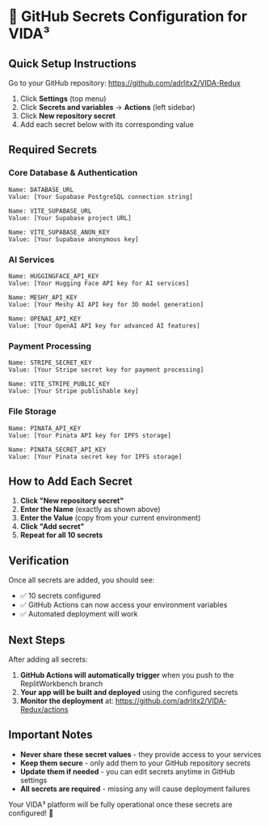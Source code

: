 # 🔐 GitHub Secrets Configuration for VIDA³

## Quick Setup Instructions

Go to your GitHub repository: https://github.com/adrlitx2/VIDA-Redux

1. Click **Settings** (top menu)
2. Click **Secrets and variables** → **Actions** (left sidebar)
3. Click **New repository secret**
4. Add each secret below with its corresponding value

## Required Secrets

### Core Database & Authentication
```
Name: DATABASE_URL
Value: [Your Supabase PostgreSQL connection string]
```

```
Name: VITE_SUPABASE_URL
Value: [Your Supabase project URL]
```

```
Name: VITE_SUPABASE_ANON_KEY
Value: [Your Supabase anonymous key]
```

### AI Services
```
Name: HUGGINGFACE_API_KEY
Value: [Your Hugging Face API key for AI services]
```

```
Name: MESHY_API_KEY
Value: [Your Meshy AI API key for 3D model generation]
```

```
Name: OPENAI_API_KEY
Value: [Your OpenAI API key for advanced AI features]
```

### Payment Processing
```
Name: STRIPE_SECRET_KEY
Value: [Your Stripe secret key for payment processing]
```

```
Name: VITE_STRIPE_PUBLIC_KEY
Value: [Your Stripe publishable key]
```

### File Storage
```
Name: PINATA_API_KEY
Value: [Your Pinata API key for IPFS storage]
```

```
Name: PINATA_SECRET_API_KEY
Value: [Your Pinata secret key for IPFS storage]
```

## How to Add Each Secret

1. **Click "New repository secret"**
2. **Enter the Name** (exactly as shown above)
3. **Enter the Value** (copy from your current environment)
4. **Click "Add secret"**
5. **Repeat for all 10 secrets**

## Verification

Once all secrets are added, you should see:
- ✅ 10 secrets configured
- ✅ GitHub Actions can now access your environment variables
- ✅ Automated deployment will work

## Next Steps

After adding all secrets:
1. **GitHub Actions will automatically trigger** when you push to the ReplitWorkbench branch
2. **Your app will be built and deployed** using the configured secrets
3. **Monitor the deployment** at: https://github.com/adrlitx2/VIDA-Redux/actions

## Important Notes

- **Never share these secret values** - they provide access to your services
- **Keep them secure** - only add them to your GitHub repository secrets
- **Update them if needed** - you can edit secrets anytime in GitHub settings
- **All secrets are required** - missing any will cause deployment failures

Your VIDA³ platform will be fully operational once these secrets are configured! 🚀